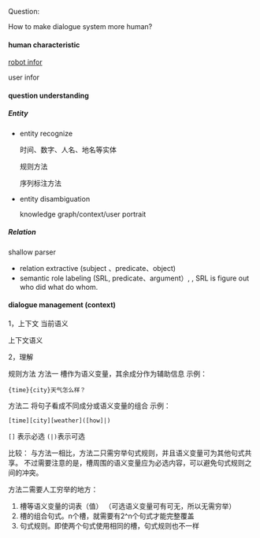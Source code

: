 Question:

How to make dialogue system more human?



#### human characteristic

[robot infor](https://github.com/bifeng/dialogue-system/raw/master/branch/robot_infor.md)

user infor



#### question understanding

##### Entity

+ entity recognize

  时间、数字、人名、地名等实体

  规则方法

  序列标注方法

+ entity disambiguation

  knowledge graph/context/user portrait

##### Relation

shallow parser

+ relation extractive (subject 、predicate、object)
+ semantic role labeling (SRL, predicate、argument）, , SRL is figure out who did what do whom. 



#### dialogue management (context)

1，上下文
当前语义

上下文语义


2，理解

规则方法
方法一
槽作为语义变量，其余成分作为辅助信息
示例：

```
{time}{city}天气怎么样？
```

方法二
将句子看成不同成分或语义变量的组合
示例：

```
[time][city][weather]([how]|)
```

`[]` 表示必选
`(|)`表示可选

比较：
与方法一相比，方法二只需穷举句式规则，并且语义变量可为其他句式共享。
不过需要注意的是，槽周围的语义变量应为必选内容，可以避免句式规则之间的冲突。

方法二需要人工穷举的地方：
1. 槽等语义变量的词表（值）
  （可选语义变量可有可无，所以无需穷举）
2. 槽的组合句式。n个槽，就需要有2^n个句式才能完整覆盖
3. 句式规则。即使两个句式使用相同的槽，句式规则也不一样